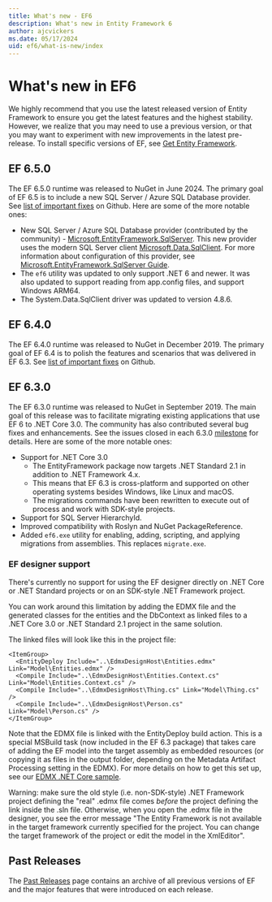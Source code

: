 ```yaml
---
title: What's new - EF6
description: What's new in Entity Framework 6
author: ajcvickers
ms.date: 05/17/2024
uid: ef6/what-is-new/index
---
```

# What's new in EF6

We highly recommend that you use the latest released version of Entity Framework to ensure you get the latest features and the highest stability.
However, we realize that you may need to use a previous version, or that you may want to experiment with new improvements in the latest pre-release.
To install specific versions of EF, see [Get Entity Framework](xref:ef6/fundamentals/install).

## EF 6.5.0

The EF 6.5.0 runtime was released to NuGet in June 2024. The primary goal of EF 6.5 is to include a new SQL Server / Azure SQL Database provider. See [list of important fixes](https://github.com/dotnet/ef6/milestone/17?closed=1) on Github. Here are some of the more notable ones:

- New SQL Server / Azure SQL Database provider (contributed by the community) - [Microsoft.EntityFramework.SqlServer](https://www.nuget.org/packages/Microsoft.EntityFramework.SqlServer/). This new provider uses the modern SQL Server client [Microsoft.Data.SqlClient](https://www.nuget.org/packages/Microsoft.Data.SqlClient). For more information about configuration of this provider, see [Microsoft.EntityFramework.SqlServer Guide](xref:ef6/what-is-new/microsoft-ef6-sqlserver).
- The `ef6` utility was updated to only support .NET 6 and newer. It was also updated to support reading from app.config files, and support Windows ARM64.
- The System.Data.SqlClient driver was updated to version 4.8.6.

## EF 6.4.0

The EF 6.4.0 runtime was released to NuGet in December 2019. The primary goal of EF 6.4 is to polish the features and scenarios that was delivered in EF 6.3. See [list of important fixes](https://github.com/dotnet/ef6/milestone/14?closed=1) on Github.

## EF 6.3.0

The EF 6.3.0 runtime was released to NuGet in September 2019. The main goal of this release was to facilitate migrating existing applications that use EF 6 to .NET Core 3.0. The community has also contributed several bug fixes and enhancements. See the issues closed in each 6.3.0 [milestone](https://github.com/aspnet/EntityFramework6/milestones?state=closed) for details. Here are some of the more notable ones:

- Support for .NET Core 3.0
  - The EntityFramework package now targets .NET Standard 2.1 in addition to .NET Framework 4.x.
  - This means that EF 6.3 is cross-platform and supported on other operating systems besides Windows, like Linux and macOS.
  - The migrations commands have been rewritten to execute out of process and work with SDK-style projects.
- Support for SQL Server HierarchyId.
- Improved compatibility with Roslyn and NuGet PackageReference.
- Added `ef6.exe` utility for enabling, adding, scripting, and applying migrations from assemblies. This replaces `migrate.exe`.

### EF designer support

There's currently no support for using the EF designer directly on .NET Core or .NET Standard projects or on an SDK-style .NET Framework project. 

You can work around this limitation by adding the EDMX file and the generated classes for the entities and the DbContext as linked files to a .NET Core 3.0 or .NET Standard 2.1 project in the same solution.

The linked files will look like this in the project file:

``` csproj 
<ItemGroup>
  <EntityDeploy Include="..\EdmxDesignHost\Entities.edmx" Link="Model\Entities.edmx" />
  <Compile Include="..\EdmxDesignHost\Entities.Context.cs" Link="Model\Entities.Context.cs" />
  <Compile Include="..\EdmxDesignHost\Thing.cs" Link="Model\Thing.cs" />
  <Compile Include="..\EdmxDesignHost\Person.cs" Link="Model\Person.cs" />
</ItemGroup>
```

Note that the EDMX file is linked with the EntityDeploy build action. This is a special MSBuild task (now included in the EF 6.3 package) that takes care of adding the EF model into the target assembly as embedded resources (or copying it as files in the output folder, depending on the Metadata Artifact Processing setting in the EDMX). For more details on how to get this set up, see our [EDMX .NET Core sample](https://aka.ms/EdmxDotNetCoreSample).

Warning: make sure the old style (i.e. non-SDK-style) .NET Framework project defining the "real" .edmx file comes _before_ the project defining the link inside the .sln file. Otherwise, when you open the .edmx file in the designer, you see the error message "The Entity Framework is not available in the target framework currently specified for the project. You can change the target framework of the project or edit the model in the XmlEditor".

## Past Releases

The [Past Releases](xref:ef6/what-is-new/past-releases) page contains an archive of all previous versions of EF and the major features that were introduced on each release.
